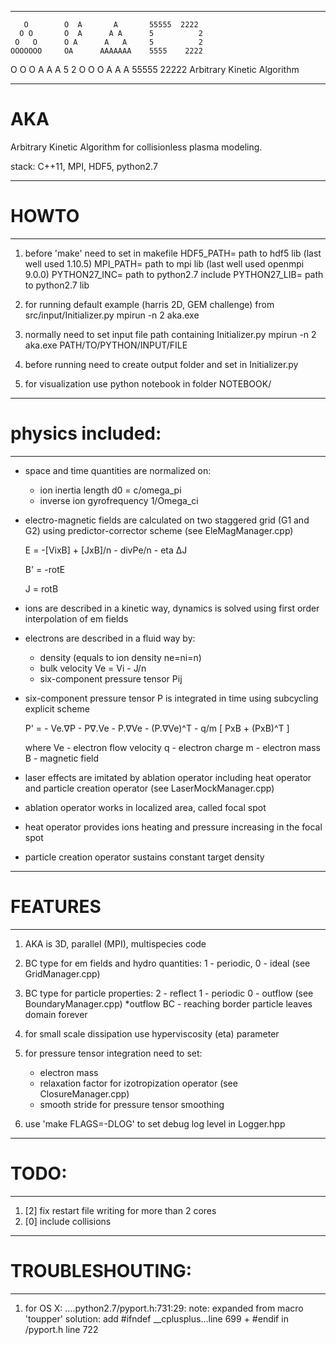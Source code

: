 
***************************************************
       O        O  A       A       55555  2222
      O O       O  A      A A      5          2
     O   O      O A      A   A     5          2
    OOOOOOO     OA      AAAAAAA    5555    2222
   O       O    O A    A       A       5  2
  O         O   O  A  A         A  55555  22222
  Arbitrary  Kinetic  Algorithm
***************************************************

# AKA
 Arbitrary Kinetic Algorithm 
 for collisionless plasma modeling.

 stack: C++11, MPI, HDF5, python2.7

_______________________
#       HOWTO
_______________________
1. before 'make' need to set in makefile
    HDF5_PATH= path to hdf5 lib (last well used 1.10.5)
    MPI_PATH= path to mpi lib (last well used openmpi 9.0.0)
    PYTHON27_INC= path to python2.7 include
    PYTHON27_LIB= path to python2.7 lib

2. for running default example (harris 2D, GEM challenge) from src/input/Initializer.py
    mpirun -n 2 aka.exe

3. normally need to set input file path containing Initializer.py
    mpirun -n 2 aka.exe PATH/TO/PYTHON/INPUT/FILE

4. before running need to create output folder and set in Initializer.py

5. for visualization use python notebook in folder NOTEBOOK/

_______________________
# physics included:
_______________________
* space and time quantities are normalized on:
  - ion inertia length d0 = c/omega_pi
  - inverse ion gyrofrequency 1/Omega_ci

* electro-magnetic fields are calculated on two staggered grid (G1 and G2)
  using predictor-corrector scheme (see EleMagManager.cpp)

  E = -[VixB] + [JxB]/n - divPe/n - eta ΔJ 

  B' = -rotE

  J = rotB

* ions are described in a kinetic way, 
  dynamics is solved using first order interpolation of em fields

* electrons are described in a fluid way by: 
  - density (equals to ion density ne=ni=n) 
  - bulk velocity Ve = Vi - J/n
  - six-component pressure tensor Pij

* six-component pressure tensor P is integrated in time 
  using subcycling explicit scheme

  P' = - Ve.∇P - P∇.Ve - P.∇Ve - (P.∇Ve)^T - q/m [ PxB + (PxB)^T ] 

  where Ve - electron flow velocity
        q - electron charge
        m - electron mass
        B - magnetic field

* laser effects are imitated by ablation operator including
  heat operator and particle creation operator 
  (see LaserMockManager.cpp)

* ablation operator works in localized area, called focal spot

* heat operator provides ions heating and pressure increasing in the focal spot

* particle creation operator sustains constant target density 



_______________________
#     FEATURES
_______________________
1. AKA is 3D, parallel (MPI), multispecies code 

2. BC type for em fields and hydro quantities: 1 - periodic, 0 - ideal (see GridManager.cpp)

3. BC type for particle properties: 2 - reflect 1 - periodic 0 - outflow (see BoundaryManager.cpp)
   *outflow BC - reaching border particle leaves domain forever

4. for small scale dissipation use hyperviscosity (eta) parameter

5. for pressure tensor integration need to set:
   * electron mass
   * relaxation factor for izotropization operator (see ClosureManager.cpp)
   * smooth stride for pressure tensor smoothing

6. use 'make FLAGS=-DLOG' to set debug log level in Logger.hpp


_______________________
#        TODO:
_______________________
1. [2] fix restart file writing for more than 2 cores
2. [0] include collisions



_______________________
#   TROUBLESHOUTING:
_______________________
1.  for OS X: ....python2.7/pyport.h:731:29:  note: expanded from macro 'toupper'
    solution: add #ifndef __cplusplus...line 699 + #endif in /pyport.h line 722







